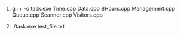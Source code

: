 1) g++ -o task.exe Time.cpp Data.cpp BHours.cpp Management.cpp Queue.cpp Scanner.cpp Visitors.cpp

2) ./task.exe test_file.txt
